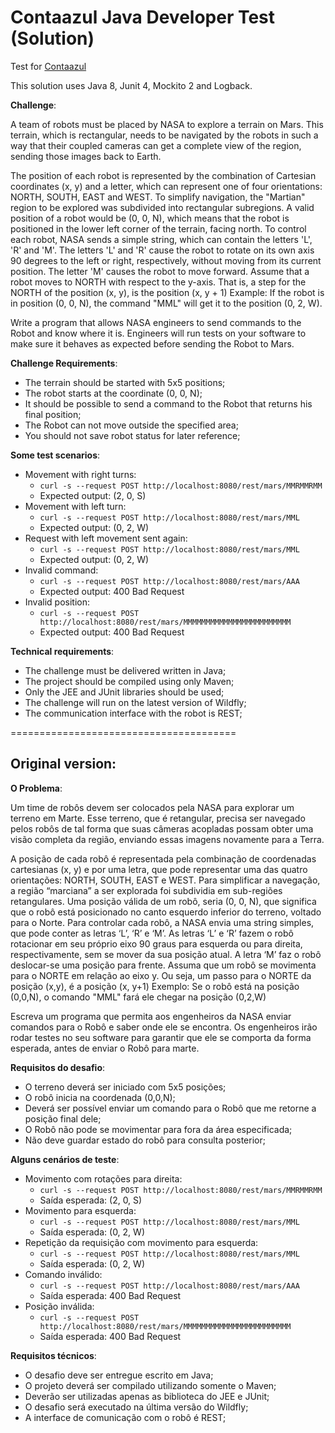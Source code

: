 Contaazul Java Developer Test (Solution)
=======================================
Test for [Contaazul](https://contaazul.com/)


This solution uses Java 8, Junit 4, Mockito 2 and Logback.

**Challenge**:

A team of robots must be placed by NASA to explore a terrain on Mars.
This terrain, which is rectangular, needs to be navigated by the robots in such a way that their coupled cameras can get a complete view of the region, sending those images back to Earth.

The position of each robot is represented by the combination of Cartesian coordinates (x, y) and a letter, which can represent one of four orientations: NORTH, SOUTH, EAST and WEST. To simplify navigation, the "Martian" region to be explored was subdivided into rectangular subregions.
A valid position of a robot would be (0, 0, N), which means that the robot is positioned in the lower left corner of the terrain, facing north.
To control each robot, NASA sends a simple string, which can contain the letters 'L', 'R' and 'M'. The letters 'L' and 'R' cause the robot to rotate on its own axis 90 degrees to the left or right, respectively, without moving from its current position. The letter 'M' causes the robot to move forward.
Assume that a robot moves to NORTH with respect to the y-axis. That is, a step for the NORTH of the position (x, y), is the position (x, y + 1)
Example: If the robot is in position (0, 0, N), the command "MML" will get it to the position (0, 2, W).

Write a program that allows NASA engineers to send commands to the Robot and know where it is. Engineers will run tests on your software to make sure it behaves as expected before sending the Robot to Mars.


**Challenge Requirements**:
- The terrain should be started with 5x5 positions;
- The robot starts at the coordinate (0, 0, N);
- It should be possible to send a command to the Robot that returns his final position;
- The Robot can not move outside the specified area;
- You should not save robot status for later reference;


**Some test scenarios**:
- Movement with right turns:
  - `curl -s --request POST http://localhost:8080/rest/mars/MMRMMRMM`
  - Expected output: (2, 0, S)
- Movement with left turn:
  - `curl -s --request POST http://localhost:8080/rest/mars/MML`
  - Expected output: (0, 2, W)
- Request with left movement sent again:
  - `curl -s --request POST http://localhost:8080/rest/mars/MML`
  - Expected output: (0, 2, W)
- Invalid command:
  - `curl -s --request POST http://localhost:8080/rest/mars/AAA`
  - Expected output: 400 Bad Request
- Invalid position:
  - `curl -s --request POST http://localhost:8080/rest/mars/MMMMMMMMMMMMMMMMMMMMMMMM`
  - Expected output: 400 Bad Request


**Technical requirements**:
- The challenge must be delivered written in Java;
- The project should be compiled using only Maven;
- Only the JEE and JUnit libraries should be used;
- The challenge will run on the latest version of Wildfly;
- The communication interface with the robot is REST;

=======================================

## Original version:

**O Problema**:

Um time de robôs devem ser colocados pela NASA para explorar um terreno em Marte.
Esse terreno, que é retangular, precisa ser navegado pelos robôs de tal forma que suas câmeras acopladas possam obter uma visão completa da região, enviando essas imagens novamente para a Terra.

A posição de cada robô é representada pela combinação de coordenadas cartesianas (x, y) e por uma letra, que pode representar uma das quatro orientações: NORTH, SOUTH, EAST e WEST. Para simplificar a navegação, a região “marciana” a ser explorada foi subdividia em sub-regiões retangulares.
Uma posição válida de um robô, seria (0, 0, N), que significa que o robô está posicionado no canto esquerdo inferior do terreno, voltado para o Norte.
Para controlar cada robô, a NASA envia uma string simples, que pode conter as letras ‘L’, ‘R’ e ‘M’. As letras ‘L’ e ‘R’ fazem o robô rotacionar em seu próprio eixo 90 graus para esquerda ou para direita, respectivamente, sem se mover da sua posição atual. A letra ‘M’ faz o robô deslocar-se uma posição para frente.
Assuma que um robô se movimenta para o NORTE em relação ao eixo y. Ou seja, um passo para o NORTE da posição (x,y), é a posição (x, y+1)
Exemplo: Se o robô está na posição (0,0,N), o comando "MML" fará ele chegar na posição (0,2,W)

Escreva um programa que permita aos engenheiros da NASA enviar comandos para o Robô e saber onde ele se encontra. Os engenheiros irão rodar testes no seu software para garantir que ele se comporta da forma esperada, antes de enviar o Robô para marte.

**Requisitos do desafio**:

- O terreno deverá ser iniciado com 5x5 posições;
- O robô inicia na coordenada (0,0,N);
- Deverá ser possível enviar um comando para o Robô que me retorne a posição final dele;
- O Robô não pode se movimentar para fora da área especificada;
- Não deve guardar estado do robô para consulta posterior;

**Alguns cenários de teste**:
- Movimento com rotações para direita:
  - `curl -s --request POST http://localhost:8080/rest/mars/MMRMMRMM`
  - Saída esperada: (2, 0, S)
- Movimento para esquerda:
  - `curl -s --request POST http://localhost:8080/rest/mars/MML`
  - Saída esperada: (0, 2, W)
- Repetição da requisição com movimento para esquerda:
  - `curl -s --request POST http://localhost:8080/rest/mars/MML`
  - Saída esperada: (0, 2, W)
- Comando inválido:
  - `curl -s --request POST http://localhost:8080/rest/mars/AAA`
  - Saída esperada: 400 Bad Request
- Posição inválida:
  - `curl -s --request POST http://localhost:8080/rest/mars/MMMMMMMMMMMMMMMMMMMMMMMM`
  - Saída esperada: 400 Bad Request

**Requisitos técnicos**:
- O desafio deve ser entregue escrito em Java;
- O projeto deverá ser compilado utilizando somente o Maven;
- Deverão ser utilizadas apenas as biblioteca do JEE e JUnit;
- O desafio será executado na última versão do Wildfly;
- A interface de comunicação com o robô é REST;
